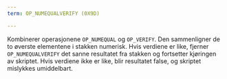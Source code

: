 ```yaml
---
term: OP_NUMEQUALVERIFY (0X9D)

---
```

Kombinerer operasjonene `OP_NUMEQUAL` og `OP_VERIFY`. Den sammenligner de to øverste elementene i stakken numerisk. Hvis verdiene er like, fjerner `OP_NUMEQUALVERIFY` det sanne resultatet fra stakken og fortsetter kjøringen av skriptet. Hvis verdiene ikke er like, blir resultatet false, og skriptet mislykkes umiddelbart.